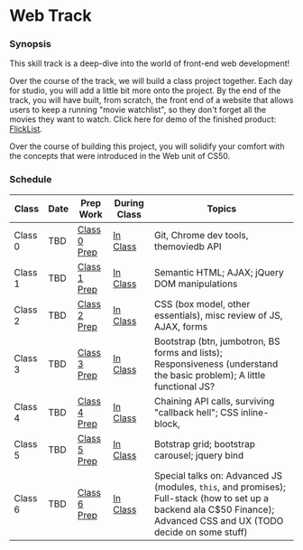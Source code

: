 # Web Track

### Synopsis

This skill track is a deep-dive into the world of front-end web development!

Over the course of the track, we will build a class project together. Each day for studio, you will add a little bit more onto the project. By the end of the track, you will have built, from scratch, the front end of a website that allows users to keep a running "movie watchlist", so they don't forget all the movies they want to watch. Click here for demo of the finished product: <a href="http://education.launchcode.org/flicklist" target="_blank"/>FlickList</a>.

Over the course of building this project, you will solidify your comfort with the concepts that were introduced in the Web unit of CS50.

### Schedule

Class | Date | Prep Work | During Class | Topics
|------|----|----------|--------------|-------|
Class 0 | TBD | [Class 0 Prep](../materials/class0-prep) | [In Class](../materials/class0) | Git, Chrome dev tools, themoviedb API | none 
Class 1 | TBD | [Class 1 Prep](../materials/class1-prep) | [In Class](../materials/class1) | Semantic HTML; AJAX; jQuery DOM manipulations | 
Class 2 | TBD | [Class 2 Prep](../materials/class2-prep) | [In Class](../materials/class2) | CSS (box model, other essentials), misc review of JS, AJAX, forms |
Class 3 | TBD | [Class 3 Prep](../materials/class3-prep) | [In Class](../materials/class3) | Bootstrap (btn, jumbotron, BS forms and lists); Responsiveness (understand the basic problem); A little functional JS? | 
Class 4 | TBD | [Class 4 Prep](../materials/class1-prep) | [In Class](../materials/class4) | Chaining API calls, surviving "callback hell"; CSS inline-block,  |
Class 5 | TBD | [Class 5 Prep](../materials/class1-prep) | [In Class](../materials/class5) | Botstrap grid; bootstrap carousel; jquery bind | 
Class 6 | TBD | [Class 6 Prep](../materials/class1-prep) | [In Class](../materials/class5) | Special talks on: Advanced JS (modules, `this`, and promises); Full-stack (how to set up a backend ala C$50 Finance); Advanced CSS and UX (TODO decide on some stuff) |


